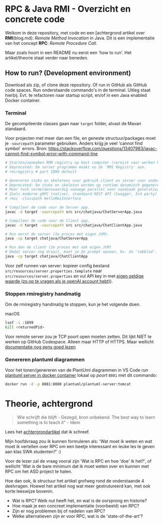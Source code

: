 # RPC & Java RMI - Overzicht en concrete code

Welkom in deze repository, met code en een [achtergrond artikel over **RMI**\(blog.md): *Remote Method Invocation* in Java. Dit is een implementatie van het concept **RPC**: *Remote Procedure Call*.

Maar zoals hoort in een README nu eerst een 'how to run'. Het artikel/theorie staat verder naar beneden.

## How to run? (Development environment)

Download als zip, of clone deze repository. Of run in GitHub als GitHub code spaces.
Run onderstaande commando's in de terminal.
Uitleg staat hierbij. Evt. te refactoren naar startup script, en/of in een Java enabled Docker container.

### Terminal

De gecompileerde classes gaan naar `target` folder, alvast de Mavan standaard.

Voor projecten met meer dan een file, en geneste structuur/packages moet je `-sourcepath` parameter gebruiken.
Anders krijg je veel 'cannot find symbol` errors.
Bron: https://stackoverflow.com/questions/13407983/javac-cannot-find-symbol-error-with-command-line

```bash
# Starten/aanmaken RMR registry op host computer (vereist voor werken RMI)
# Deprecated: De server programma maakt nu de 'RMI Registry' aan.
# rmiregistry # port 1099 default

# Genereren stubs en skeletons voor gebruik client en server voor onderlinge communicatie
# Deprecated: De stubs en skeleton worden op runtime dynamisch gegenereerd wanneer nodig,
# Maar toch vermeldenswaardig vanwege parallel voor noodzaak generatie/interface definitie in alternatieven van RMI
# Zoals moderne gRPC (native), standaard REST API (Swagger, 3rd party) of old skool SOAP (wsdl e.d.)
# rmic -classpath HelloRmiInterface

# Compileer de code voor de Server app.
javac -d target -sourcepath src src/chatjava/ChatServerApp.java

# Compileer de code voor de Client app.
javac -d target -sourcepath src src/chatjava/ChatClientApp.java

# Run eerst de server (1e proces met eigen JVM).
java -cp target chatjava/ChatServerApp

# Run dan de client (2e proces met ook eigen JVM)
# Omdat server nog draait, moet je 2e prompt openen, bv. 2e 'tabblad'.
java -cp target chatjava/ChatClientApp
```

Voor zelf runnen van server: kopieer config bestand `src/resources/server.properties.template` naar `src/resources/server.properties` en vul API key in met [eigen geldige waarde (zo op te vragen als je openAI account hebt)](https://platform.openai.com/account/api-keys)).

### Stoppen rmiregistry handmatig

Om de rmiregistry handmatig te stoppen, kun je het volgende doen.

macOS
```bash
lsof -i :1099
kill <returnedPid>
```

Voor remote server zou je TCP poort open moeten zetten. Dit lijkt NIET te werken op GitHub Codespace.
Alleen maar HTTP of HTTPS. Maar wellicht [documentatie nog eens goed lezen](https://docs.github.com/en/codespaces/developing-in-codespaces/forwarding-ports-in-your-codespace)

### Genereren plantuml diagrammen

Voor het tonen/genereren van de PlantUml diagrammen in VS Code run [plantuml  server in docker container](https://hub.docker.com/r/plantuml/plantuml-server) lokaal op *poort* `8081` met dit commando:

```bash
docker run -d -p 8081:8080 plantuml/plantuml-server:tomcat
```

# Theorie, achtergrond

>Wie schrijft die blijft - Gezegd, bron onbekend.
>The best way to learn something is to teach it" - Idem

Lees het [achtergrondartikel](blog.md) dat ik schreef. 

Mijn hoofdvraag zou ik kunnen formuleren als:
'Wat moet ik weten en wat moet ik vertellen over RPC om een beetje interessant en leuke les te geven aan klas SWA studenten?' :)

Voor de lezer zal de vraag vooral zijn 'Wat is RPC en hoe 'doe' ik het?', of wellicht 'Wat is de bare minimum dat ik moet weten over en kunnen met RPC om het ASD project te halen.

Hoe dan ook, ik structuur het artikel grofweg rond de onderstaande 4 deelvragen. Hoewel het artikel nog wat meer gestrutureerd kan, met ook korte leeswijze bovenin.

- Wat is RPC? Welk nut heeft het, en wat is de oorsprong en historie?
- Hoe maak je een concreet implementatie (voorbeeld) van RPC?
- Zijn er nog problemen bij of nadelen van RPC?
- Welke alternatieven zijn er voor RPC, wat is de 'state-of-the-art'?
